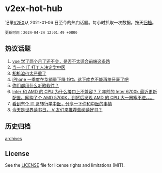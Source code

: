 # v2ex-hot-hub

 记录[V2EX](https://www.v2ex.com/)从 2021-01-06 日至今的热门话题。每小时抓取一次数据，按天[归档](archives)。

`更新时间：2024-04-24 12:01:49 +0800`

## 热议话题

1. [vue 学了两个月了还不会，是否不太适合前端这条路](https://www.v2ex.com/t/1034933)
1. [当一个 IT 打工人决定学中医](https://www.v2ex.com/t/1035140)
1. [相机溢价太严重了](https://www.v2ex.com/t/1035120)
1. [iPhone 一季度在华销量下降 19%, 这下库克不能再挤牙膏了吧](https://www.v2ex.com/t/1035000)
1. [你们都用什么听歌软件？](https://www.v2ex.com/t/1035101)
1. [Inter 和 AMD 的 CPU 为什么接口上不兼容？ 7 年前的 Inter 6700k 最近更新配置，网购了个 AMD 5700X，到货后发现 AMD 的 CPU 大一圈塞不进。。。](https://www.v2ex.com/t/1035131)
1. [看到有个 IT 哥转行学中医，分享一下你和中医的事情](https://www.v2ex.com/t/1035169)
1. [今天是世界读书日， V 友们来推荐些阅读好书？](https://www.v2ex.com/t/1034945)

## 历史归档

[archives](archives)

## License

See the [LICENSE](LICENSE) file for license rights and limitations (MIT).
